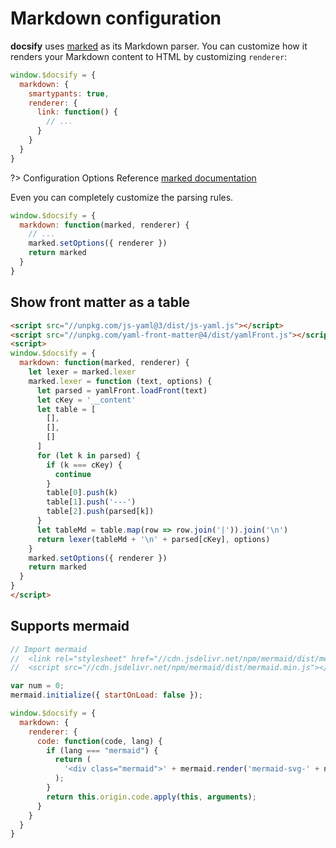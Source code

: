 # Markdown configuration

**docsify** uses [marked](https://github.com/markedjs/marked) as its Markdown parser. You can customize how it renders your Markdown content to HTML by customizing `renderer`:

```js
window.$docsify = {
  markdown: {
    smartypants: true,
    renderer: {
      link: function() {
        // ...
      }
    }
  }
}
```

?> Configuration Options Reference [marked documentation](https://marked.js.org/#/USING_ADVANCED.md)

Even you can completely customize the parsing rules.

```js
window.$docsify = {
  markdown: function(marked, renderer) {
    // ...
    marked.setOptions({ renderer })
    return marked
  }
}
```

## Show front matter as a table

```html
<script src="//unpkg.com/js-yaml@3/dist/js-yaml.js"></script>
<script src="//unpkg.com/yaml-front-matter@4/dist/yamlFront.js"></script>
<script>
window.$docsify = {
  markdown: function(marked, renderer) {
    let lexer = marked.lexer
    marked.lexer = function (text, options) {
      let parsed = yamlFront.loadFront(text)
      let cKey = '__content'
      let table = [
        [],
        [],
        []
      ]
      for (let k in parsed) {
        if (k === cKey) {
          continue
        }
        table[0].push(k)
        table[1].push('---')
        table[2].push(parsed[k])
      }
      let tableMd = table.map(row => row.join('|')).join('\n')
      return lexer(tableMd + '\n' + parsed[cKey], options)
    }
    marked.setOptions({ renderer })
    return marked
  }
}
</script>
```

## Supports mermaid

```js
// Import mermaid
//  <link rel="stylesheet" href="//cdn.jsdelivr.net/npm/mermaid/dist/mermaid.min.css">
//  <script src="//cdn.jsdelivr.net/npm/mermaid/dist/mermaid.min.js"></script>

var num = 0;
mermaid.initialize({ startOnLoad: false });

window.$docsify = {
  markdown: {
    renderer: {
      code: function(code, lang) {
        if (lang === "mermaid") {
          return (
            '<div class="mermaid">' + mermaid.render('mermaid-svg-' + num++, code) + "</div>"
          );
        }
        return this.origin.code.apply(this, arguments);
      }
    }
  }
}
```
